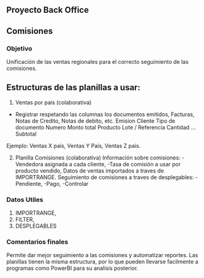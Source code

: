 ## Proyecto Back Office

## Comisiones

### Objetivo
Unificación de las ventas regionales para el correcto seguimiento de las comisiones. 

## Estructuras de las planillas a usar:

1. Ventas por país (colaborativa)
- Registrar respetando las columnas los documentos emitidos, Facturas, Notas de Credito, Notas de debito, etc.
Emision
Cliente
Tipo de documento
Numero
Monto total
Producto
Lote / Referencia
Cantidad
...
Subtotal

Ejemplo:
Ventas X país,
Ventas Y País,
Ventas Z país.

2. Planilla Comisiones (colaborativa)
Información sobre comisiones:
-Vendedora asignada a cada cliente,
-Tasa de comisión a usar por producto vendido,
Datos de ventas importados a traves de IMPORTRANGE.
Seguimiento de comisiones a traves de desplegables:
-Pendiente,
-Pago,
-Controlar

### Datos Utiles
1. IMPORTRANGE,
2. FILTER,
3. DESPLEGABLES

### Comentarios finales

Permite dar mejor seguimiento a las comisiones y automatizar reportes.
Las planillas tienen la misma estructura, por lo que pueden llevarse facilmente a programas como PowerBI para su analisis posterior.



